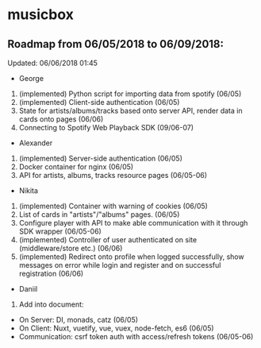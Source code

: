 # musicbox

## Roadmap from 06/05/2018 to 06/09/2018:

Updated: 06/06/2018 01:45

* George
1. (implemented) Python script for importing data from spotify (06/05)
2. (implemented) Client-side authentication (06/05)
3. State for artists/albums/tracks based onto server API, render data in cards onto pages (06/06)
4. Connecting to Spotify Web Playback SDK (09/06-07)

* Alexander
1. (implemented) Server-side authentication (06/05)
2. Docker container for nginx (06/05)
3. API for artists, albums, tracks resource pages (06/05-06)

* Nikita
1. (implemented) Container with warning of cookies (06/05)
2. List of cards in "artists"/"albums" pages. (06/05)
3. Configure player with API to make able communication with it through SDK wrapper (06/05-06)
4. (implemented) Controller of user authenticated on site (middleware/store etc.) (06/06)
5. (implemented) Redirect onto profile when logged successfully, show messages on error while login and register and on successful registration (06/06)

* Daniil
1. Add into document:
  - On Server: DI, monads, catz (06/05)
  - On Client: Nuxt, vuetify, vue, vuex, node-fetch, es6 (06/05)
  - Communication: csrf token auth with access/refresh tokens (06/05-06)
